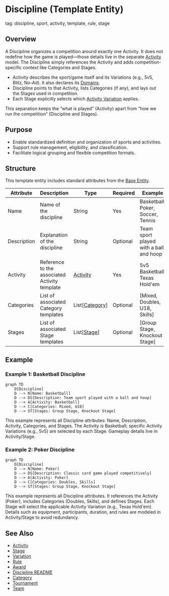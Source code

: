 
# Discipline (Template Entity)

tag: discipline, sport, activity, template, rule, stage

## Overview

A Discipline organizes a competition around exactly one Activity. It does not redefine how the game is played—those details live in the separate [Activity](activity/activity.md) model. The Discipline simply references the Activity and adds competition-specific context like Categories and Stages.

- Activity describes the sport/game itself and its Variations (e.g., 5v5, Blitz, No-Ad). It also declares its [Domains](activity/domain.md).
- Discipline points to that Activity, lists Categories (if any), and lays out the Stages used in competition.
- Each Stage explicitly selects which [Activity Variation](activity/variation/variation.md) applies.

This separation keeps the “what is played” (Activity) apart from “how we run the competition” (Discipline and Stages).

## Purpose

- Enable standardized definition and organization of sports and activities.
- Support rule management, eligibility, and classification.
- Facilitate logical grouping and flexible competition formats.

## Structure

This template entity includes standard attributes from the [Base Entity](../foundation/base_entity.md).

| Attribute    | Description                                         | Type        | Required | Example                                         |
|--------------|-----------------------------------------------------|-------------|----------|-------------------------------------------------|
| Name         | Name of the discipline                              | String      | Yes      | Basketball, Poker, Soccer, Tennis               |
| Description  | Explanation of the discipline                       | String      | Optional | Team sport played with a ball and hoop          |
| Activity     | Reference to the associated Activity template        | [Activity](activity/activity.md)   | Yes      | 5v5 Basketball, Texas Hold'em                   |
| Categories   | List of associated Category templates               | List[[Category](../classification/category.md)] | Optional | [Mixed, Doubles, U18, Skills]                   |
| Stages       | List of associated Stage templates                  | List[[Stage](stage/stage.md)] | Optional | [Group Stage, Knockout Stage]                   |
<!-- Status is provided by the Base Entity and is not listed here. -->

## Example

### Example 1: Basketball Discipline

```mermaid
graph TD
    D[Discipline]
    D --> N[Name: Basketball]
    D --> DS[Description: Team sport played with a ball and hoop]
    D --> A[Activity: Basketball]
    D --> C[Categories: Mixed, U18]
    D --> ST[Stages: Group Stage, Knockout Stage]

```

This example represents all Discipline attributes: Name, Description, Activity, Categories, and Stages. The Activity is Basketball; specific Activity Variations (e.g., 5v5) are selected by each Stage. Gameplay details live in Activity/Stage.

### Example 2: Poker Discipline

```mermaid
graph TD
    D[Discipline]
    D --> N[Name: Poker]
    D --> DS[Description: Classic card game played competitively]
    D --> A[Activity: Poker]
    D --> C[Categories: Doubles, Skills]
    D --> ST[Stages: Group Stage, Knockout Stage]

```

This example represents all Discipline attributes. It references the Activity (Poker), includes Categories (Doubles, Skills), and defines Stages. Each Stage will select the applicable Activity Variation (e.g., Texas Hold'em). Details such as equipment, participants, duration, and rules are modeled in Activity/Stage to avoid redundancy.

## See Also

- [Activity](activity/activity.md)
- [Stage](stage/stage.md)
- [Variation](activity/variation/variation.md)
- [Rule](activity/variation/rule.md)
- [Award](award.md)
- [Discipline README](../README.md)
- [Category](../classification/category.md)
- [Tournament](../tournament/tournament.md)
- [Team](../team/team.md)
